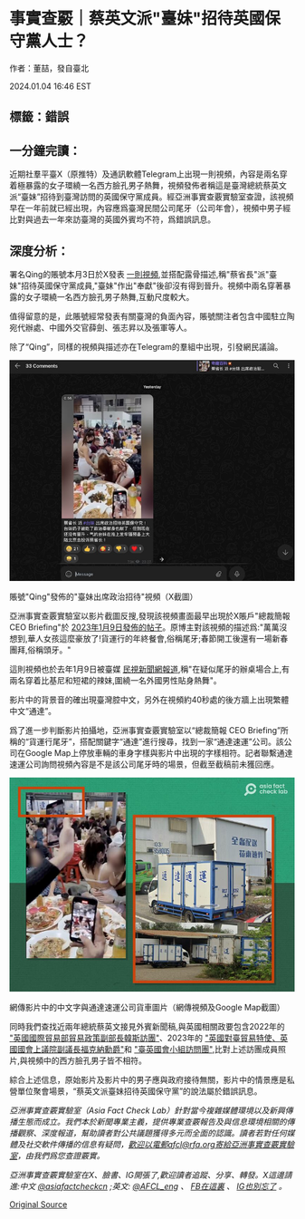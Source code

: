 # 事實查覈｜蔡英文派"臺妹"招待英國保守黨人士？

作者：董喆，發自臺北

2024.01.04 16:46 EST

## 標籤：錯誤

## 一分鐘完讀：

近期社羣平臺X（原推特）及通訊軟體Telegram上出現一則視頻，內容是兩名穿着極暴露的女子環繞一名西方臉孔男子熱舞，視頻發佈者稱這是臺灣總統蔡英文派“臺妹”招待到臺灣訪問的英國保守黨成員。經亞洲事實查覈實驗室查證，該視頻早在一年前就已經出現，內容應爲臺灣民間公司尾牙（公司年會），視頻中男子經比對與過去一年來訪臺灣的英國外賓均不符，爲錯誤訊息。

## 深度分析：

署名Qing的賬號本月3日於X發表 [一則視頻](https://archive.ph/ub27o),並搭配露骨描述,稱"蔡省長"派"臺妹"招待英國保守黨成員,"臺妹"作出"奉獻"後卻沒有得到晉升。視頻中兩名穿著暴露的女子環繞一名西方臉孔男子熱舞,互動尺度較大。

值得留意的是，此賬號經常發表有關臺灣的負面內容，賬號關注者包含中國駐立陶宛代辦處、中國外交官薛劍、張志昇以及張軍等人。

除了“Qing”，同樣的視頻與描述亦在Telegram的羣組中出現，引發網民議論。

![賬號"Qing"發佈的"臺妹出席政治招待"視頻（X截圖）](images/5WPE22S7VZGTHMEOSEO6B3IV5Q.png)

賬號"Qing"發佈的"臺妹出席政治招待"視頻（X截圖）

亞洲事實查覈實驗室以影片截圖反搜,發現該視頻畫面最早出現於X賬戶"總裁簡報 CEO Briefing"於 [2023年1月9日發佈的帖子](https://archive.ph/wE24z)。原博主對該視頻的描述爲:"萬萬沒想到,華人女孩這麼豪放了!貨運行的年終餐會,俗稱尾牙;春節開工後還有一場新春團拜,俗稱頭牙。"

這則視頻也於去年1月9日被臺媒 [民視新聞網報道](https://archive.ph/uahEi),稱"在疑似尾牙的辦桌場合上,有兩名穿着比基尼和短裙的辣妹,圍繞一名外國男性貼身熱舞"。

影片中的背景音的確出現臺灣腔中文，另外在視頻約40秒處的後方牆上出現繁體中文“通達”。

爲了進一步判斷影片拍攝地，亞洲事實查覈實驗室以“總裁簡報 CEO Briefing”所稱的“貨運行尾牙”，搭配關鍵字“通達”進行搜尋，找到一家“通達速運”公司。該公司在Google Map上停放車輛的車身字樣與影片中出現的字樣相符。記者聯繫通達速運公司詢問視頻內容是不是該公司尾牙時的場景，但截至截稿前未獲回應。

![網傳影片中的中文字與通達速運公司貨車圖片（網傳視頻及Google Map截圖）](images/HFJWDE55X3KXVUBVO3HP26KK5Q.png)

網傳影片中的中文字與通達速運公司貨車圖片（網傳視頻及Google Map截圖）

同時我們查找近兩年總統蔡英文接見外賓新聞稿,與英國相關政要包含2022年的 ["英國國際貿易部貿易政策副部長韓斯訪團"](https://www.president.gov.tw/NEWS/27119?DeteailNo=%E8%8B%B1%E5%9C%8B)、2023年的 ["英國對臺貿易特使、英國國會上議院副議長福克納勳爵"](https://www.president.gov.tw/NEWS/27925)和 ["臺英國會小組訪問團"](https://www.president.gov.tw/NEWS/27384?DeteailNo=%E8%8B%B1%E5%9C%8B),比對上述訪團成員照片,與視頻中的西方臉孔男子皆不相符。

綜合上述信息，原始影片及影片中的男子應與政府接待無關，影片中的情景應是私營單位聚會場景，“蔡英文派臺妹招待英國保守黨”的說法屬於錯誤訊息。

*亞洲事實查覈實驗室（Asia Fact Check Lab）針對當今複雜媒體環境以及新興傳播生態而成立。我們本於新聞專業主義，提供專業查覈報告及與信息環境相關的傳播觀察、深度報道，幫助讀者對公共議題獲得多元而全面的認識。讀者若對任何媒體及社交軟件傳播的信息有疑問，歡迎以電郵afcl@rfa.org寄給亞洲事實查覈實驗室，由我們爲您查證覈實。*

*亞洲事實查覈實驗室在X、臉書、IG開張了,歡迎讀者追蹤、分享、轉發。X這邊請進:中文*  [*@asiafactcheckcn*](https://twitter.com/asiafactcheckcn)  *;英文:*  [*@AFCL\_eng*](https://twitter.com/AFCL_eng)  *、*  [*FB在這裏*](https://www.facebook.com/asiafactchecklabcn)  *、*  [*IG也別忘了*](https://www.instagram.com/asiafactchecklab/)  *。*



[Original Source](https://www.rfa.org/mandarin/shishi-hecha/hc-01042024163830.html)